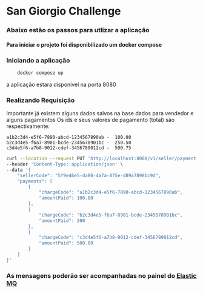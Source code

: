 # San Giorgio Challenge

### Abaixo estão os passos para utlizar a aplicação

#### Para iniciar o projeto foi disponibilizado um docker compose

### Iniciando a aplicação

```sh 
    docker compose up
```

a aplicação estara disponivel na porta 8080

### Realizando Requisição

Importante já existem alguns dados salvos na base dados para vendedor e alguns pagamentos
Os ids e seus valores de pagamento (total) são respectivamente:

```
a1b2c3d4-e5f6-7890-abcd-1234567890ab -  100.00
b2c3d4e5-f6a7-8901-bcde-2345678901bc -  250.50
c3d4e5f6-a7b8-9012-cdef-3456789012cd -  500.75
```

```sh 
curl --location --request PUT 'http://localhost:8080/v1/seller/payment' \
--header 'Content-Type: application/json' \
--data '{
    "sellerCode": "5f9e46e5-da80-4a7a-875e-d89a7898bc9d",
    "payments": [
        {
            "chargeCode": "a1b2c3d4-e5f6-7890-abcd-1234567890ab",
            "amountPaid": 100.00
        },
        {
            "chargeCode": "b2c3d4e5-f6a7-8901-bcde-2345678901bc",
            "amountPaid": 200
        },
        {
            "chargeCode": "c3d4e5f6-a7b8-9012-cdef-3456789012cd",
            "amountPaid": 500.80
        }
    ]
}'
```

### As mensagens poderão ser acompanhadas no painel do [Elastic MQ](http://localhost:9325)
